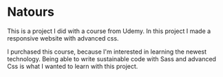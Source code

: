 # Natours

This is a project I did with a course from Udemy. 
In this project I made a responsive website with advanced css.

I purchased this course, because I'm interested in learning the newest technology.
Being able to write sustainable code with Sass and advanced Css is what I wanted to learn with this project.

